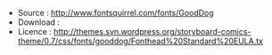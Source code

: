
  * Source :  http://www.fontsquirrel.com/fonts/GoodDog
  * Download : 
  * Licence : http://themes.svn.wordpress.org/storyboard-comics-theme/0.7/css/fonts/gooddog/Fonthead%20Standard%20EULA.tx


